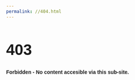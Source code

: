 ```yaml
---
permalink: //404.html
---
```

<!DOCTYPE html>
<html>
<head></head>
<body style="font-family:Arial">
<title>403 - Forbidden [implosiv git client]</title>
<span><span><H1 style="font-size:42px">403</H1></span>
<span><h4>Forbidden - No content accesible via this sub-site.</h4><h5></h5></span></span>
</body>
</html>
